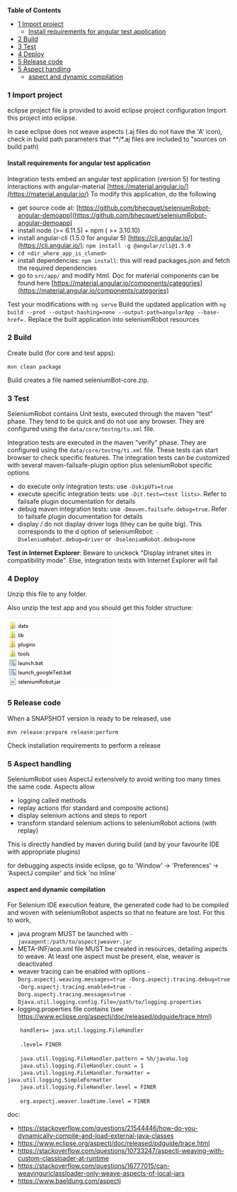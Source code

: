 <!-- START doctoc generated TOC please keep comment here to allow auto update -->
<!-- DON'T EDIT THIS SECTION, INSTEAD RE-RUN doctoc TO UPDATE -->
**Table of Contents**

- [1 Import project](#1-import-project)
  - [Install requirements for angular test application](#install-requirements-for-angular-test-application)
- [2 Build](#2-build)
- [3 Test](#3-test)
- [4 Deploy](#4-deploy)
- [5 Release code](#5-release-code)
- [5 Aspect handling](#5-aspect-handling)
  - [aspect and dynamic compilation](#aspect-and-dynamic-compilation)

<!-- END doctoc generated TOC please keep comment here to allow auto update -->

### 1 Import project ###
eclipse project file is provided to avoid eclipse project configuration
Import this project into eclipse.

In case eclipse does not weave aspects (.aj files do not have the 'A' icon), check in build path parameters that **/*.aj files are included to "sources on build path)

#### Install requirements for angular test application ####

Integration tests embed an angular test application (version 5) for testing interactions with angular-material [https://material.angular.io/](https://material.angular.io/)
To modify this application, do the following

- get source code at: [https://github.com/bhecquet/seleniumRobot-angular-demoapp](https://github.com/bhecquet/seleniumRobot-angular-demoapp)
- install node (>= 6.11.5) + npm ( >= 3.10.10)
- install angular-cli (1.5.0 for angular 5) [https://cli.angular.io/](https://cli.angular.io/): `npm install -g @angular/cli@1.5.0`
- `cd <dir_where_app_is_cloned>`
- install dependencies: `npm install`: this will read packages.json and fetch the required dependencies
- go to `src/app/` and modify html. Doc for material components can be found here [https://material.angular.io/components/categories](https://material.angular.io/components/categories)

Test your modifications with `ng serve`
Build the updated application with `ng build --prod --output-hashing=none --output-path=angularApp --base-href=.`
Replace the built application into seleniumRobot resources


### 2 Build ###
Create build (for core and test apps):

	mvn clean package

Build creates a file named seleniumBot-core.zip. 

### 3 Test ###
SeleniumRobot contains Unit tests, executed through the maven "test" phase. They tend to be quick and do not use any browser. They are configured using the `data/core/testng/tu.xml` file.

Integration tests are executed in the maven "verify" phase. They are configured using the `data/core/testng/ti.xml` file. These tests can start browser to check specific features.
The integration tests can be customized with several maven-failsafe-plugin option plus seleniumRobot specific options

- do execute only integration tests: use `-DskipUTs=true`
- execute specific integration tests: use `-Dit.test=<test lists>`. Refer to failsafe plugin documentation for details
- debug maven integration tests: use `-Dmaven.failsafe.debug=true`. Refer to failsafe plugin documentation for details
- display / do not display driver logs (they can be quite big). This corresponds to the d option of seleniumRobot: `-DseleniumRobot.debug=driver` or `-DseleniumRobot.debug=none`

**Test in Internet Explorer**: Beware to unckeck "Display intranet sites in compatibility mode". Else, integration tests with Internet Explorer will fail


### 4 Deploy ###
Unzip this file to any folder.

Also unzip the test app and you should get this folder structure:

![](images/folder_structure.png)

### 5 Release code ###
When a SNAPSHOT version is ready to be released, use

    mvn release:prepare release:perform

Check installation requirements to perform a release

### 5 Aspect handling ###

SeleniumRobot uses AspectJ extensively to avoid writing too many times the same code. Aspects allow
- logging called methods
- replay actions (for standard and composite actions)
- display selenium actions and steps to report
- transform standard selenium actions to seleniumRobot actions (with replay)

This is directly handled by maven during build (and by your favourite IDE with appropriate plugins)

for debugging aspects inside eclipse, go to 'Window' -> 'Preferences' -> 'AspectJ compiler' and tick 'no inline'

#### aspect and dynamic compilation ####

For Selenium IDE execution feature, the generated code had to be compiled and woven with seleniumRobot aspects so that no feature are lost. For this to work, 
- java program MUST be launched with `-javaagent:/path/to/aspectjweaver.jar`
- META-INF/aop.xml file MUST be created in resources, detailing aspects to weave. At least one aspect must be present, else, weaver is deactivated 
- weaver tracing can be enabled with options `-Dorg.aspectj.weaving.messages=true -Dorg.aspectj.tracing.debug=true -Dorg.aspectj.tracing.enabled=true -Dorg.aspectj.tracing.messages=true -Djava.util.logging.config.file=/path/to/logging.properties`
- logging.properties file contains (see https://www.eclipse.org/aspectj/doc/released/pdguide/trace.html)

```properties
	handlers= java.util.logging.FileHandler

	.level= FINER
	
	java.util.logging.FileHandler.pattern = %h/java%u.log
	java.util.logging.FileHandler.count = 1
	java.util.logging.FileHandler.formatter = java.util.logging.SimpleFormatter
	java.util.logging.FileHandler.level = FINER
	
	org.aspectj.weaver.loadtime.level = FINER
```

doc: 
- https://stackoverflow.com/questions/21544446/how-do-you-dynamically-compile-and-load-external-java-classes
- https://www.eclipse.org/aspectj/doc/released/pdguide/trace.html
- https://stackoverflow.com/questions/10733247/aspectj-weaving-with-custom-classloader-at-runtime
- https://stackoverflow.com/questions/16777015/can-weavingurlclassloader-only-weave-aspects-of-local-jars
- https://www.baeldung.com/aspectj
